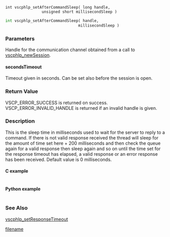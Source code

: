 

```clike
int vscphlp_setAfterCommandSleep( long handle, 
                unsigned short millisecondSleep )
```

```python
int vscphlp_setAfterCommandSleep( handle, 
                                millisecondSleep )
```

### Parameters

Handle for the communication channel obtained from a call to [vscphlp_newSession](vscphlp_newsession.md).

#### secondsTimeout
Timeout given in seconds. Can be set also before the session is open.


### Return Value
VSCP_ERROR_SUCCESS is returned on success. VSCP_ERROR_INVALID_HANDLE is returned if an invalid handle is given. 

### Description
This is the sleep time in milliseconds used to wait for the server to reply to a command. If there is not valid response received the thread will sleep for the amount of time set here + 200 milliseconds and then check the queue again for a valid response then sleep again and so on until the time set for the response timeout has elapsed, a valid response or an error response has been received. Default value is 0 milliseconds. 

#### C example


```clike

```

#### Python example


```python

```

### See Also
[vscphlp_setResponseTimeout](vscphlp_setresponsetimeout.md)



[filename](./bottom_copyright.md ':include')
